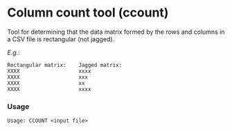 # Column count tool (ccount)
Tool for determining that the data matrix formed by the rows and columns in a CSV file is rectangular (not jagged).

_E.g._:

    Rectangular matrix:    Jagged matrix:
    XXXX                   xxxx
    XXXX                   xxx
    XXXX                   xx
    XXXX                   xxxx

### Usage

    Usage: CCOUNT <input file>
